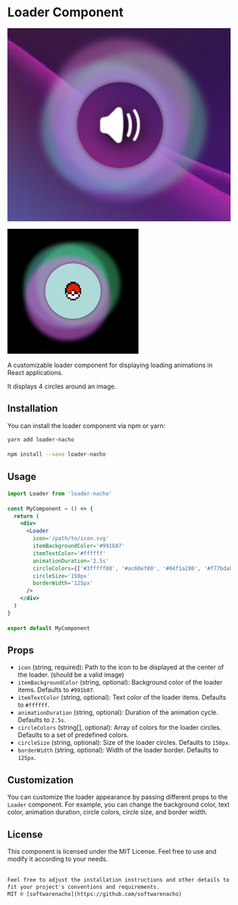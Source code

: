 # Loader Component

![loader-nacho](/example/loader-nacho.png)

![loader animation](https://raw.githubusercontent.com/softwarenacho/loader-nacho/main/example/loading.gif)

A customizable loader component for displaying loading animations in React applications.

It displays 4 circles around an image.

## Installation

You can install the loader component via npm or yarn:

```bash
yarn add loader-nacho

npm install --save loader-nacho
```

## Usage

```jsx
import Loader from 'loader-nacho'

const MyComponent = () => {
  return (
    <div>
      <Loader
        icon='/path/to/icon.svg'
        itemBackgroundColor='#991b87'
        itemTextColor='#ffffff'
        animationDuration='2.5s'
        circleColors={['#3fffff80', '#ac60ef80', '#04f1a280', '#f77bda80']}
        circleSize='150px'
        borderWidth='125px'
      />
    </div>
  )
}

export default MyComponent
```

## Props

- `icon` (string, required): Path to the icon to be displayed at the center of the loader. (should be a valid image)
- `itemBackgroundColor` (string, optional): Background color of the loader items. Defaults to `#991b87`.
- `itemTextColor` (string, optional): Text color of the loader items. Defaults to `#ffffff`.
- `animationDuration` (string, optional): Duration of the animation cycle. Defaults to `2.5s`.
- `circleColors` (string[], optional): Array of colors for the loader circles. Defaults to a set of predefined colors.
- `circleSize` (string, optional): Size of the loader circles. Defaults to `150px`.
- `borderWidth` (string, optional): Width of the loader border. Defaults to `125px`.

## Customization

You can customize the loader appearance by passing different props to the `Loader` component. For example, you can change the background color, text color, animation duration, circle colors, circle size, and border width.

## License

This component is licensed under the MIT License. Feel free to use and modify it according to your needs.

```

Feel free to adjust the installation instructions and other details to fit your project's conventions and requirements.
MIT © [softwarenacho](https://github.com/softwarenacho)
```
